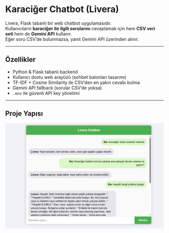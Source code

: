 # Karaciğer Chatbot (Livera)

Livera, Flask tabanlı bir web chatbot uygulamasıdır.  
Kullanıcıların **karaciğer ile ilgili sorularını** cevaplamak için hem **CSV veri seti** hem de **Gemini API** kullanır.  
Eğer soru CSV’de bulunmazsa, yanıt Gemini API üzerinden alınır.

---

##  Özellikler
- Python & Flask tabanlı backend
- Kullanıcı dostu web arayüzü (sohbet balonları tasarımı)
- TF-IDF + Cosine Similarity ile CSV’den en yakın cevabı bulma
- Gemini API fallback (sorular CSV’de yoksa)
- `.env` ile güvenli API key yönetimi

---

##  Proje Yapısı

![Chatbot Arayüzü](screenshots/chatbot.jpg)
